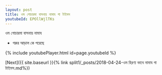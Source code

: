 ```yaml
---
layout: post
title: ওম গোচারমা বাসনায় নামায গা টাইমস
youtubeId: EPOllWjlTKs
---
```

 
 
 ওম গোচারমা বাসনায় নামায  
 
 -  গরুর আড়াল কে পরেছে 
 
  
 
  
 
 
 
 
 
 


{% include youtubePlayer.html id=page.youtubeId %}
 
[Next]({{ site.baseurl }}{% link  split1/_posts/2018-04-24-ওম হিরণ্য ভাবে নামায গা টাইমস.md%})
 
